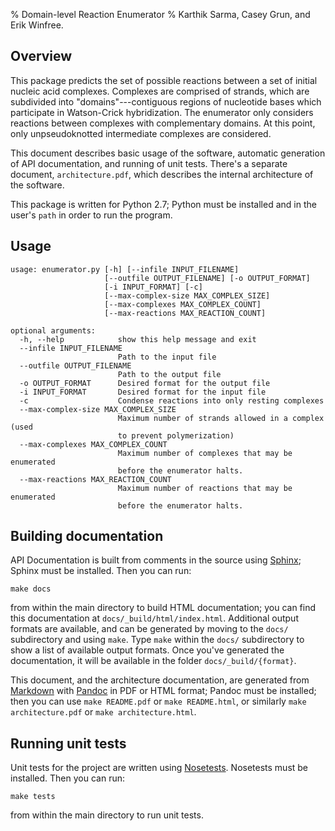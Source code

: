 % Domain-level Reaction Enumerator
% Karthik Sarma, Casey Grun, and Erik Winfree.

Overview
--------

This package predicts the set of possible reactions between a set of initial nucleic acid complexes. Complexes are comprised of strands, which are subdivided into "domains"---contiguous regions of nucleotide bases which participate in Watson-Crick hybridization. The enumerator only considers reactions between complexes with complementary domains. At this point, only unpseudoknotted intermediate complexes are considered.

This document describes basic usage of the software, automatic generation of API documentation, and running of unit tests. There's a separate document, `architecture.pdf`, which describes the internal architecture of the software.

This package is written for Python 2.7; Python must be installed and in the user's `path` in order to run the program. 

Usage
-----

	usage: enumerator.py [-h] [--infile INPUT_FILENAME]
	                     [--outfile OUTPUT_FILENAME] [-o OUTPUT_FORMAT]
	                     [-i INPUT_FORMAT] [-c]
	                     [--max-complex-size MAX_COMPLEX_SIZE]
	                     [--max-complexes MAX_COMPLEX_COUNT]
	                     [--max-reactions MAX_REACTION_COUNT]

	optional arguments:
	  -h, --help            show this help message and exit
	  --infile INPUT_FILENAME
	                        Path to the input file
	  --outfile OUTPUT_FILENAME
	                        Path to the output file
	  -o OUTPUT_FORMAT      Desired format for the output file
	  -i INPUT_FORMAT       Desired format for the input file
	  -c                    Condense reactions into only resting complexes
	  --max-complex-size MAX_COMPLEX_SIZE
	                        Maximum number of strands allowed in a complex (used
	                        to prevent polymerization)
	  --max-complexes MAX_COMPLEX_COUNT
	                        Maximum number of complexes that may be enumerated
	                        before the enumerator halts.
	  --max-reactions MAX_REACTION_COUNT
	                        Maximum number of reactions that may be enumerated
	                        before the enumerator halts.


Building documentation
----------------------

API Documentation is built from comments in the source using [Sphinx](http://sphinx-doc.org/); Sphinx must be installed. Then you can run:

	make docs

from within the main directory to build HTML documentation; you can find this documentation at `docs/_build/html/index.html`. Additional output formats are available, and can be generated by moving to the `docs/` subdirectory and using `make`. Type `make` within the `docs/` subdirectory to show a list of available output formats. Once you've generated the documentation, it will be available in the folder `docs/_build/{format}`.

This document, and the architecture documentation, are generated from [Markdown](http://daringfireball.net/projects/markdown/) with [Pandoc](http://johnmacfarlane.net/pandoc/) in PDF or HTML format; Pandoc must be installed; then you can use `make README.pdf` or `make README.html`, or similarly `make architecture.pdf` or `make architecture.html`. 

Running unit tests
------------------

Unit tests for the project are written using [Nosetests](https://nose.readthedocs.org/en/latest/). Nosetests must be installed. Then you can run:

	make tests

from within the main directory to run unit tests.

